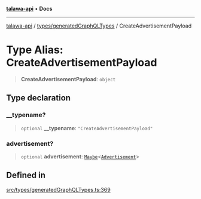 [**talawa-api**](../../../README.md) • **Docs**

***

[talawa-api](../../../modules.md) / [types/generatedGraphQLTypes](../README.md) / CreateAdvertisementPayload

# Type Alias: CreateAdvertisementPayload

> **CreateAdvertisementPayload**: `object`

## Type declaration

### \_\_typename?

> `optional` **\_\_typename**: `"CreateAdvertisementPayload"`

### advertisement?

> `optional` **advertisement**: [`Maybe`](Maybe.md)\<[`Advertisement`](Advertisement.md)\>

## Defined in

[src/types/generatedGraphQLTypes.ts:369](https://github.com/PalisadoesFoundation/talawa-api/blob/3bacbf38707ebd3e3e5f1bc5b4cc7aa3b2adc169/src/types/generatedGraphQLTypes.ts#L369)
